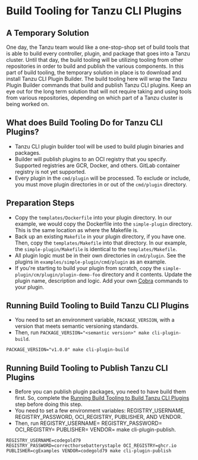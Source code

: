 # Build Tooling for Tanzu CLI Plugins

## A Temporary Solution

One day, the Tanzu team would like a one-stop-shop set of build tools that is able to build every controller, plugin, and package that goes into a Tanzu cluster.
Until that day, the build tooling will be utilizing tooling from other repositories in order to build and publish the various components.
In this part of build tooling, the temporary solution in place is to download and install Tanzu CLI Plugin Builder.
The build tooling here will wrap the Tanzu Plugin Builder commands that build and publish Tanzu CLI plugins.
Keep an eye out for the long term solution that will not require taking and using tools from various repositories, depending on which part of a Tanzu cluster is being worked on.

## What does Build Tooling Do for Tanzu CLI Plugins?

- Tanzu CLI plugin builder tool will be used to build plugin binaries and packages.
- Builder will publish plugins to an OCI registry that you specify. Supported registries are GCR, Docker, and others. GitLab container registry is not yet supported.
- Every plugin in the `cmd/plugin` will be processed. To exclude or include, you must move plugin directories in or out of the `cmd/plugin` directory.

## Preparation Steps

- Copy the `templates/Dockerfile` into your plugin directory. In our example, we would copy the Dockerfile into the `simple-plugin` directory. This is the same location as where the Makefile is.
- Back up an existing `Makefile` in your plugin directory, if you have one. Then, copy the `templates/Makefile` into that directory. In our example, the `simple-plugin/Makefile` is identical to the `templates/Makefile`.
- All plugin logic must be in their own directories in `cmd/plugin`. See the plugins in `examples/simple-plugin/cmd/plugin` as an example.
- If you're starting to build your plugin from scratch, copy the `simple-plugin/cm/plugin/plugin-demo-foo` directory and it contents. Update the plugin name, description and logic. Add your own [Cobra](https://github.com/spf13/cobra) commands to your plugin.

## Running Build Tooling to Build Tanzu CLI Plugins

- You need to set an environment variable, `PACKAGE_VERSION`, with a version that meets semantic versioning standards.
- Then, run `PACKAGE_VERSION="<semantic version>" make cli-plugin-build`.

```shell
PACKAGE_VERSION="v1.0.0" make cli-plugin-build
```

## Running Build Tooling to Publish Tanzu CLI Plugins

- Before you can publish plugin packages, you need to have build them first. So, complete the [Running Build Tooling to Build Tanzu CLI Plugins](#running-build-tooling-to-build-tanzu-cli-plugins) step before doing this step.
- You need to set a few environment variables: REGISTRY_USERNAME, REGISTRY_PASSWORD, OCI_REGISTRY, PUBLISHER, AND VENDOR.
- Then, run REGISTRY_USERNAME=<username> REGISTRY_PASSWORD=<password> OCI_REGISTRY=<registry> PUBLISHER=<your organization> VENDOR=<plugin author> make cli-plugin-publish.

```shell
REGISTRY_USERNAME=codegold79 REGISTRY_PASSWORD=correcthorsebatterystaple OCI_REGISTRY=ghcr.io PUBLISHER=cgExamples VENDOR=codegold79 make cli-plugin-publish
```
